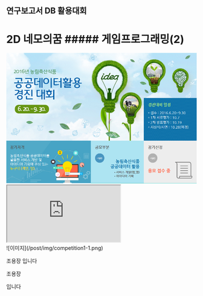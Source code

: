 ﻿---
layout: default
---

## 연구보고서 DB 활용대회

# 2D 네모의꿈 ##### 게임프로그래밍(2)

<div class="row">
  <div class="col-sm-6"><img src="/post/img/competition1-1.png" alt="네모의꿈타이틀" class="img-responsive"></div>

  <div class="col-sm-6"><div class="embed-responsive embed-responsive-16by9"> <iframe class="embed-responsive-item" src="https://www.youtube.com/embed/9N4Nd0Ct5yU" ></iframe></div>
</div>
</div>

<div class="col-sm-6">
![이미지](/post/img/competition1-1.png)
</div>


조용장
입니다

조용장

입니다
